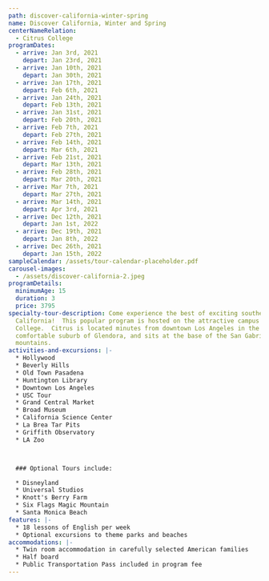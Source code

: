 ```yaml
---
path: discover-california-winter-spring
name: Discover California, Winter and Spring
centerNameRelation:
  - Citrus College
programDates:
  - arrive: Jan 3rd, 2021
    depart: Jan 23rd, 2021
  - arrive: Jan 10th, 2021
    depart: Jan 30th, 2021
  - arrive: Jan 17th, 2021
    depart: Feb 6th, 2021
  - arrive: Jan 24th, 2021
    depart: Feb 13th, 2021
  - arrive: Jan 31st, 2021
    depart: Feb 20th, 2021
  - arrive: Feb 7th, 2021
    depart: Feb 27th, 2021
  - arrive: Feb 14th, 2021
    depart: Mar 6th, 2021
  - arrive: Feb 21st, 2021
    depart: Mar 13th, 2021
  - arrive: Feb 28th, 2021
    depart: Mar 20th, 2021
  - arrive: Mar 7th, 2021
    depart: Mar 27th, 2021
  - arrive: Mar 14th, 2021
    depart: Apr 3rd, 2021
  - arrive: Dec 12th, 2021
    depart: Jan 1st, 2022
  - arrive: Dec 19th, 2021
    depart: Jan 8th, 2022
  - arrive: Dec 26th, 2021
    depart: Jan 15th, 2022
sampleCalendar: /assets/tour-calendar-placeholder.pdf
carousel-images:
  - /assets/discover-california-2.jpeg
programDetails:
  minimumAge: 15
  duration: 3
  price: 3795
specialty-tour-description: Come experience the best of exciting southern
  California!  This popular program is hosted on the attractive campus of Citrus
  College.  Citrus is located minutes from downtown Los Angeles in the
  comfortable suburb of Glendora, and sits at the base of the San Gabriel
  mountains.
activities-and-excursions: |-
  * Hollywood
  * Beverly Hills
  * Old Town Pasadena
  * Huntington Library
  * Downtown Los Angeles
  * USC Tour
  * Grand Central Market
  * Broad Museum
  * California Science Center
  * La Brea Tar Pits
  * Griffith Observatory
  * LA Zoo



  ### Optional Tours include:

  * Disneyland
  * Universal Studios
  * Knott's Berry Farm
  * Six Flags Magic Mountain
  * Santa Monica Beach
features: |-
  * 18 lessons of English per week
  * Optional excursions to theme parks and beaches
accommodations: |-
  * Twin room accommodation in carefully selected American families
  * Half board
  * Public Transportation Pass included in program fee
---
```

